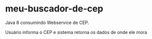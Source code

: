 # meu-buscador-de-cep
Java 8 consumindo Webservice de CEP. 

Usuário informa o CEP e sistema retorna os dados de onde ele mora
